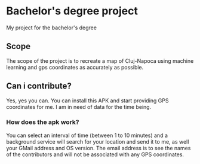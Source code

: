 # Bachelor's degree project
My project for the bachelor's degree

## Scope
The scope of the project is to recreate a map of Cluj-Napoca using machine learning and gps coordinates as accurately as possible.

## Can i contribute?
Yes, yes you can. You can install this APK and start providing GPS coordinates for me. I am in need of data for the time being.

### How does the apk work?
You can select an interval of time (between 1 to 10 minutes) and a background service will search for your location and send it to me, as well your GMail address and OS version. The email address is to see the names of the contributors and will not be associated with any GPS coordinates.
